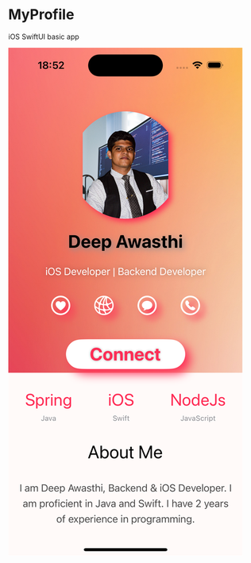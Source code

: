 # MyProfile
iOS SwiftUI basic app

![ios-screenshot](https://github.com/deep-awasthi/MyProfile/blob/main/Simulator%20Screenshot%20-%20iPhone%2015%20Pro%20-%202024-05-15%20at%2018.53.18.png)
